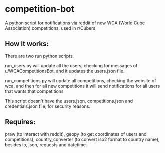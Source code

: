 # competition-bot
A python script for notifications via reddit of new WCA (World Cube Association) competitions, used in r/Cubers

## How it works:
There are two run python scripts. 

run_users.py will update all the users, checking for messages of u/WCACompetitionsBot,
and it updates the users.json file.

run_competitions.py will update all competitions, checking the website of wca, and then for all new competitions
it will send notifications for all users that wants that competitions

This script doesn't have the users.json, competitions.json and credentials.json file, for security reasons.

## Requires:
praw (to interact with reddit), geopy (to get coordinates of users and competitions), 
country_converter (to convert iso2 format to country name), 
besides io, json, requests and datetime.


